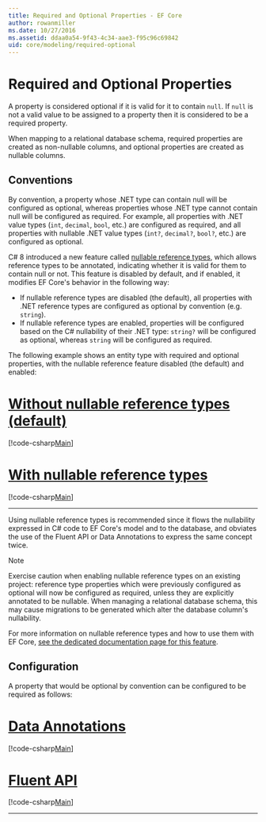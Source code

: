 ```yaml
---
title: Required and Optional Properties - EF Core
author: rowanmiller
ms.date: 10/27/2016
ms.assetid: ddaa0a54-9f43-4c34-aae3-f95c96c69842
uid: core/modeling/required-optional
---
```

# Required and Optional Properties

A property is considered optional if it is valid for it to contain `null`. If `null` is not a valid value to be assigned to a property then it is considered to be a required property.

When mapping to a relational database schema, required properties are created as non-nullable columns, and optional properties are created as nullable columns.

## Conventions

By convention, a property whose .NET type can contain null will be configured as optional, whereas properties whose .NET type cannot contain null will be configured as required. For example, all properties with .NET value types (`int`, `decimal`, `bool`, etc.) are configured as required, and all properties with nullable .NET value types (`int?`, `decimal?`, `bool?`, etc.) are configured as optional.

C# 8 introduced a new feature called [nullable reference types](/dotnet/csharp/tutorials/nullable-reference-types), which allows reference types to be annotated, indicating whether it is valid for them to contain null or not. This feature is disabled by default, and if enabled, it modifies EF Core's behavior in the following way:

* If nullable reference types are disabled (the default), all properties with .NET reference types are configured as optional by convention (e.g. `string`).
* If nullable reference types are enabled, properties will be configured based on the C# nullability of their .NET type: `string?` will be configured as optional, whereas `string` will be configured as required.

The following example shows an entity type with required and optional properties, with the nullable reference feature disabled (the default) and enabled:

# [Without nullable reference types (default)](#tab/without-nrt)

[!code-csharp[Main](../../../samples/core/Miscellaneous/NullableReferenceTypes/CustomerWithoutNullableReferenceTypes.cs?name=Customer&highlight=4-8)]

# [With nullable reference types](#tab/with-nrt)

[!code-csharp[Main](../../../samples/core/Miscellaneous/NullableReferenceTypes/Customer.cs?name=Customer&highlight=4-6)]

***

Using nullable reference types is recommended since it flows the nullability expressed in C# code to EF Core's model and to the database, and obviates the use of the Fluent API or Data Annotations to express the same concept twice.

> [!NOTE]
> Exercise caution when enabling nullable reference types on an existing project: reference type properties which were previously configured as optional will now be configured as required, unless they are explicitly annotated to be nullable. When managing a relational database schema, this may cause migrations to be generated which alter the database column's nullability.

For more information on nullable reference types and how to use them with EF Core, [see the dedicated documentation page for this feature](xref:core/miscellaneous/nullable-reference-types).

## Configuration

A property that would be optional by convention can be configured to be required as follows:

# [Data Annotations](#tab/data-annotations)

[!code-csharp[Main](../../../samples/core/Modeling/DataAnnotations/Required.cs?highlight=14)]

# [Fluent API](#tab/fluent-api) 

[!code-csharp[Main](../../../samples/core/Modeling/FluentAPI/Required.cs?highlight=11-13)]

***